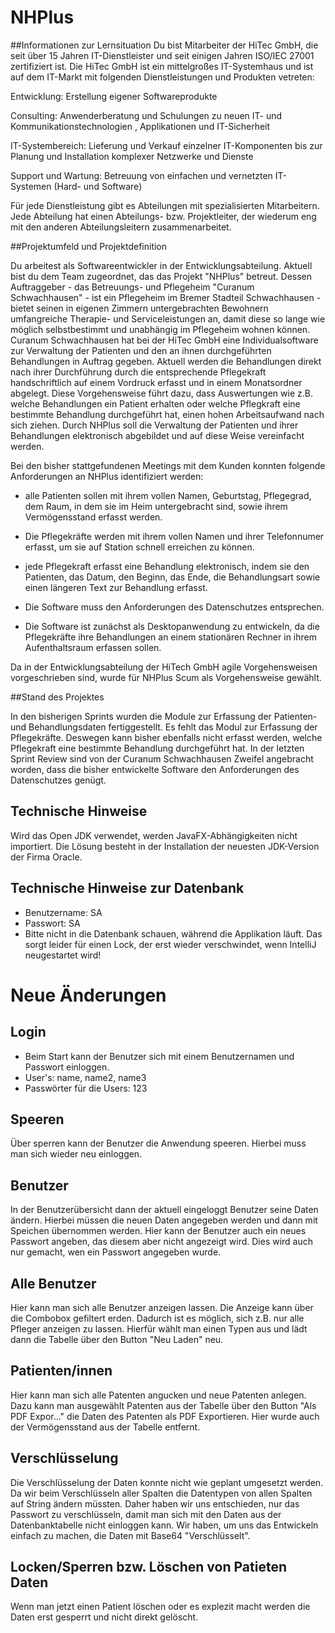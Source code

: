 # NHPlus

##Informationen zur Lernsituation
Du bist Mitarbeiter der HiTec GmbH, die seit über 15 Jahren IT-Dienstleister und seit einigen Jahren ISO/IEC 27001 zertifiziert ist. Die HiTec GmbH ist ein mittelgroßes IT-Systemhaus und ist auf dem IT-Markt mit folgenden Dienstleistungen und Produkten vetreten: 

Entwicklung: Erstellung eigener Softwareprodukte

Consulting: Anwenderberatung und Schulungen zu neuen IT- und Kommunikationstechnologien , Applikationen und IT-Sicherheit

IT-Systembereich: Lieferung und Verkauf einzelner IT-Komponenten bis zur Planung und Installation komplexer Netzwerke und Dienste

Support und Wartung: Betreuung von einfachen und vernetzten IT-Systemen (Hard- und Software)

Für jede Dienstleistung gibt es Abteilungen mit spezialisierten Mitarbeitern. Jede Abteilung hat einen Abteilungs- bzw. Projektleiter, der wiederum eng mit den anderen Abteilungsleitern zusammenarbeitet.

 

##Projektumfeld und Projektdefinition

Du arbeitest als Softwareentwickler in der Entwicklungsabteilung. Aktuell bist du dem Team zugeordnet, das das Projekt "NHPlus" betreut. Dessen Auftraggeber - das Betreuungs- und Pflegeheim "Curanum Schwachhausen" - ist ein Pflegeheim im Bremer Stadteil Schwachhausen - bietet seinen in eigenen Zimmern untergebrachten Bewohnern umfangreiche Therapie- und Serviceleistungen an, damit diese so lange wie möglich selbstbestimmt und unabhängig im Pflegeheim wohnen können. Curanum Schwachhausen hat bei der HiTec GmbH eine Individualsoftware zur Verwaltung der Patienten und den an ihnen durchgeführten Behandlungen in Auftrag gegeben. Aktuell werden die Behandlungen direkt nach ihrer Durchführung durch die entsprechende Pflegekraft handschriftlich auf einem Vordruck erfasst und in einem Monatsordner abgelegt. Diese Vorgehensweise führt dazu, dass Auswertungen wie z.B. welche Behandlungen ein Patient erhalten oder welche Pflegkraft eine bestimmte Behandlung durchgeführt hat, einen hohen Arbeitsaufwand nach sich ziehen. Durch NHPlus soll die Verwaltung der Patienten und ihrer Behandlungen elektronisch abgebildet und auf diese Weise vereinfacht werden.

Bei den bisher stattgefundenen Meetings mit dem Kunden konnten folgende Anforderungen an NHPlus identifiziert werden:

- alle Patienten sollen mit ihrem vollen Namen, Geburtstag, Pflegegrad, dem Raum, in dem sie im Heim untergebracht sind, sowie ihrem Vermögensstand erfasst werden.

- Die Pflegekräfte werden mit ihrem vollen Namen und ihrer Telefonnumer erfasst, um sie auf Station schnell erreichen zu können.

- jede Pflegekraft erfasst eine Behandlung elektronisch, indem sie den Patienten, das Datum, den Beginn, das Ende, die Behandlungsart sowie einen längeren Text zur Behandlung erfasst.

- Die Software muss den Anforderungen des Datenschutzes entsprechen. 

- Die Software ist zunächst als Desktopanwendung zu entwickeln, da die Pflegekräfte ihre Behandlungen an einem stationären Rechner in ihrem Aufenthaltsraum erfassen sollen.

 

Da in der Entwicklungsabteilung der HiTech GmbH agile Vorgehensweisen vorgeschrieben sind, wurde für NHPlus Scum als Vorgehensweise gewählt.

 

##Stand des Projektes

In den bisherigen Sprints wurden die Module zur Erfassung der Patienten- und Behandlungsdaten fertiggestellt. Es fehlt das Modul zur Erfassung der Pflegekräfte. Deswegen kann bisher ebenfalls nicht erfasst werden, welche Pflegekraft eine bestimmte Behandlung durchgeführt hat. In der letzten Sprint Review sind von der Curanum Schwachhausen Zweifel angebracht worden, dass die bisher entwickelte Software den Anforderungen des Datenschutzes genügt.

## Technische Hinweise

Wird das Open JDK verwendet, werden JavaFX-Abhängigkeiten nicht importiert. Die Lösung besteht in der Installation der neuesten JDK-Version der Firma Oracle.

## Technische Hinweise zur Datenbank

- Benutzername: SA
- Passwort: SA
- Bitte nicht in die Datenbank schauen, während die Applikation läuft. Das sorgt leider für einen Lock, der erst wieder verschwindet, wenn IntelliJ neugestartet wird!


# Neue Änderungen

## Login
- Beim Start kann der Benutzer sich mit einem Benutzernamen und Passwort einloggen.
- User's: name, name2, name3
- Passwörter für die Users: 123

## Speeren
Über sperren kann der Benutzer die Anwendung speeren. Hierbei muss man sich wieder neu einloggen.

## Benutzer
In der Benutzerübersicht dann der aktuell eingeloggt Benutzer seine Daten ändern. 
Hierbei müssen die neuen Daten angegeben werden und dann mit Speichen übernommen werden. Hier kann der Benutzer auch ein neues Passwort angeben, das diesem aber nicht angezeigt wird. Dies wird auch nur gemacht, wen ein Passwort angegeben wurde.

## Alle Benutzer
Hier kann man sich alle Benutzer anzeigen lassen. 
Die Anzeige kann über die Combobox gefiltert erden. Dadurch ist es möglich, sich z.B. nur alle Pfleger anzeigen zu lassen. Hierfür wählt man einen Typen aus und lädt dann die Tabelle über den Button "Neu Laden" neu.

## Patienten/innen
Hier kann man sich alle Patenten angucken und neue Patenten anlegen. 
Dazu kann man ausgewählt Patenten aus der Tabelle über den Button "Als PDF Expor..." die Daten des Patenten als PDF Exportieren. Hier wurde auch der Vermögensstand aus der Tabelle entfernt.

## Verschlüsselung
Die Verschlüsselung der Daten konnte nicht wie geplant umgesetzt werden. 
Da wir beim Verschlüsseln aller Spalten die Datentypen von allen Spalten auf String ändern müssten. Daher haben wir uns entschieden, nur das Passwort zu verschlüsseln, damit man sich mit den Daten aus der Datenbanktabelle nicht einloggen kann. Wir haben, um uns das Entwickeln einfach zu machen, die Daten mit Base64 "Verschlüsselt".

## Locken/Sperren bzw. Löschen von Patieten Daten
Wenn man jetzt einen Patient löschen oder es explezit macht werden die Daten erst gesperrt und nicht direkt gelöscht.
